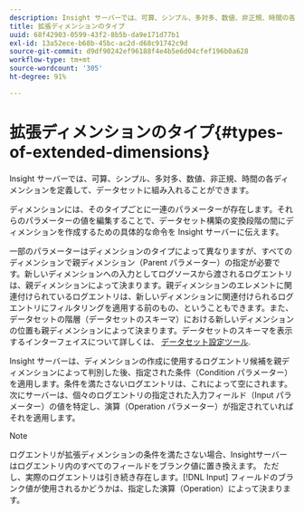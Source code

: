 ```yaml
---
description: Insight サーバーでは、可算、シンプル、多対多、数値、非正規、時間の各ディメンションを定義して、データセットに組み入れることができます。
title: 拡張ディメンションのタイプ
uuid: 68f42903-0599-43f2-8b5b-da9e171d77b1
exl-id: 13a52ece-b68b-45bc-ac2d-d68c91742c9d
source-git-commit: d9df90242ef96188f4e4b5e6d04cfef196b0a628
workflow-type: tm+mt
source-wordcount: '305'
ht-degree: 91%

---
```


# 拡張ディメンションのタイプ{#types-of-extended-dimensions}

Insight サーバーでは、可算、シンプル、多対多、数値、非正規、時間の各ディメンションを定義して、データセットに組み入れることができます。

ディメンションには、そのタイプごとに一連のパラメーターが存在します。それらのパラメーターの値を編集することで、データセット構築の変換段階の間にディメンションを作成するための具体的な命令を Insight サーバーに伝えます。

一部のパラメーターはディメンションのタイプによって異なりますが、すべてのディメンションで親ディメンション（Parent パラメーター）の指定が必要です。新しいディメンションへの入力としてログソースから渡されるログエントリは、親ディメンションによって決まります。親ディメンションのエレメントに関連付けられているログエントリは、新しいディメンションに関連付けられるログエントリにフィルタリングを適用する前のもの、ということもできます。また、データセットの階層（データセットのスキーマ）における新しいディメンションの位置も親ディメンションによって決まります。データセットのスキーマを表示するインターフェイスについて詳しくは、 [データセット設定ツール](../../../../home/c-dataset-const-proc/c-dataset-config-tools/c-dataset-config-tools.md#concept-6e058b7691834cf79dcfd1573f78d4f5).

Insight サーバーは、ディメンションの作成に使用するログエントリ候補を親ディメンションによって判別した後、指定された条件（Condition パラメーター）を適用します。条件を満たさないログエントリは、これによって空にされます。次にサーバーは、個々のログエントリの指定された入力フィールド（Input パラメーター）の値を特定し、演算（Operation パラメーター）が指定されていればそれを適用します。

>[!NOTE]
>
>ログエントリが拡張ディメンションの条件を満たさない場合、Insightサーバーはログエントリ内のすべてのフィールドをブランク値に置き換えます。 ただし、実際のログエントリは引き続き存在します。[!DNL Input] フィールドのブランク値が使用されるかどうかは、指定した演算（Operation）によって決まります。
